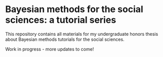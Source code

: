 # Bayesian methods for the social sciences: a tutorial series
This repository contains all materials for my undergraduate honors thesis about Bayesian methods tutorials for the social sciences.  

Work in progress - more updates to come!
